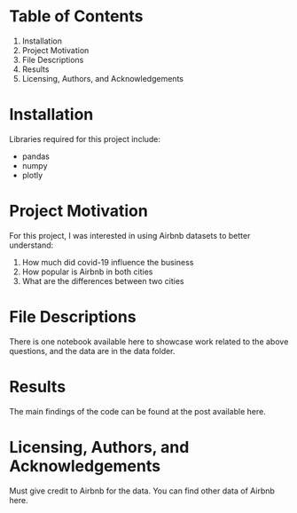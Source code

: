 # Table of Contents
1. Installation
2. Project Motivation
3. File Descriptions
4. Results
5. Licensing, Authors, and Acknowledgements

# Installation
Libraries required for this project include:
- pandas
- numpy
- plotly

# Project Motivation
For this project, I was interested in using Airbnb datasets to better understand:
1. How much did covid-19 influence the business
2. How popular is Airbnb in both cities
3. What are the differences between two cities

# File Descriptions
There is one notebook available here to showcase work related to the above questions, and the data are in the data folder.

# Results
The main findings of the code can be found at the post available here.

# Licensing, Authors, and Acknowledgements
Must give credit to Airbnb for the data. You can find other data of Airbnb here.
